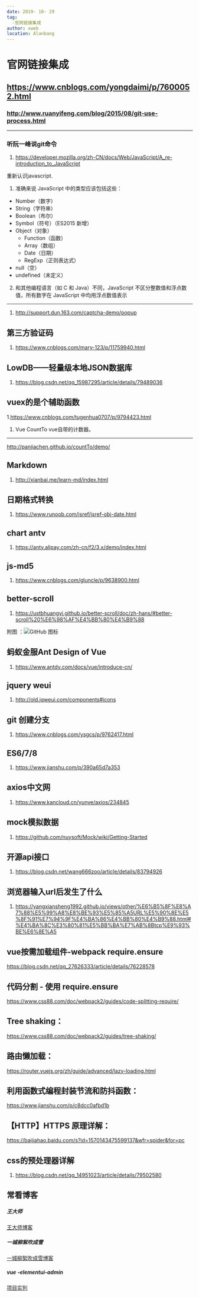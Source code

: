 ```yaml
---
date: 2019- 10- 29
tag: 
  -官网链接集成
author: xweb
location: Alanbang
---
```


# 官网链接集成
https://www.cnblogs.com/yongdaimi/p/7600052.html
----
### http://www.ruanyifeng.com/blog/2015/08/git-use-process.html
----
### 听阮一峰说git命令

1. https://developer.mozilla.org/zh-CN/docs/Web/JavaScript/A_re-introduction_to_JavaScript

重新认识javascript.  
  1. 准确来说 JavaScript 中的类型应该包括这些：
  * Number（数字）
  * String（字符串）
  * Boolean（布尔）
  * Symbol（符号）（ES2015 新增）
  * Object（对象）
      * Function（函数）
      * Array（数组）
      * Date（日期）
      * RegExp（正则表达式）
  * null（空）
  * undefined（未定义）
  2. 和其他编程语言（如 C 和 Java）不同，JavaScript 不区分整数值和浮点数值，所有数字在 JavaScript 中均用浮点数值表示
----

1. http://support.dun.163.com/captcha-demo/popup

第三方验证码
----

1. https://www.cnblogs.com/mary-123/p/11759940.html

LowDB——轻量级本地JSON数据库
----
1. https://blog.csdn.net/qq_15987295/article/details/79489036

vuex的是个辅助函数
----
1.https://www.cnblogs.com/tugenhua0707/p/9794423.html

1. Vue CountTo vue自带的计数器。
----
http://panjiachen.github.io/countTo/demo/


Markdown
----
1. http://xianbai.me/learn-md/index.html

日期格式转换
----
1. https://www.runoob.com/jsref/jsref-obj-date.html

chart antv
----
1. https://antv.alipay.com/zh-cn/f2/3.x/demo/index.html

js-md5
----
1. https://www.cnblogs.com/gluncle/p/9638900.html

better-scroll 
----
1. https://ustbhuangyi.github.io/better-scroll/doc/zh-hans/#better-scroll%20%E6%98%AF%E4%BB%80%E4%B9%88

附图 ：![GitHub 图标](../img/better.jpg)

蚂蚁金服Ant Design of Vue
----
1. https://www.antdv.com/docs/vue/introduce-cn/

jquery weui
----
1. http://old.jqweui.com/components#icons

git 创建分支
----
1. https://www.cnblogs.com/ysgcs/p/9762417.html

ES6/7/8
----
1. https://www.jianshu.com/p/390a65d7a353

axios中文网
----
1. https://www.kancloud.cn/yunye/axios/234845

mock模拟数据
----
1. https://github.com/nuysoft/Mock/wiki/Getting-Started

开源api接口
----
1. https://blog.csdn.net/wang666zoo/article/details/83794926

浏览器输入url后发生了什么
----
1. https://yangxiansheng1992.github.io/views/other/%E6%B5%8F%E8%A7%88%E5%99%A8%E8%BE%93%E5%85%A5URL%E5%90%8E%E5%8F%91%E7%94%9F%E4%BA%86%E4%BB%80%E4%B9%88.html#%E4%BA%8C%E3%80%81%E5%BB%BA%E7%AB%8Btcp%E9%93%BE%E6%8E%A5

vue按需加载组件-webpack require.ensure 
----
https://blog.csdn.net/qq_27626333/article/details/76228578

代码分割 - 使用 require.ensure
----
https://www.css88.com/doc/webpack2/guides/code-splitting-require/

Tree shaking：
----
https://www.css88.com/doc/webpack2/guides/tree-shaking/

路由懒加载：
----
https://router.vuejs.org/zh/guide/advanced/lazy-loading.html

利用函数式编程封装节流和防抖函数：
----
https://www.jianshu.com/p/c8dcc0afbd1b

【HTTP】HTTPS 原理详解：
----
https://baijiahao.baidu.com/s?id=1570143475599137&wfr=spider&for=pc

css的预处理器详解
----
1. https://blog.csdn.net/qq_14951023/article/details/79502580

常看博客
----
##### 王大师
[王大师博客](https://www.cnblogs.com/wangdashi/)

##### 一城柳絮吹成雪 
[一城柳絮吹成雪博客](https://www.cnblogs.com/mary-123/p/11759940.html)

##### vue -elementui-admin 
[项目实列](https://panjiachen.github.io/vue-element-admin/#/login?redirect=%2Fdashboard)